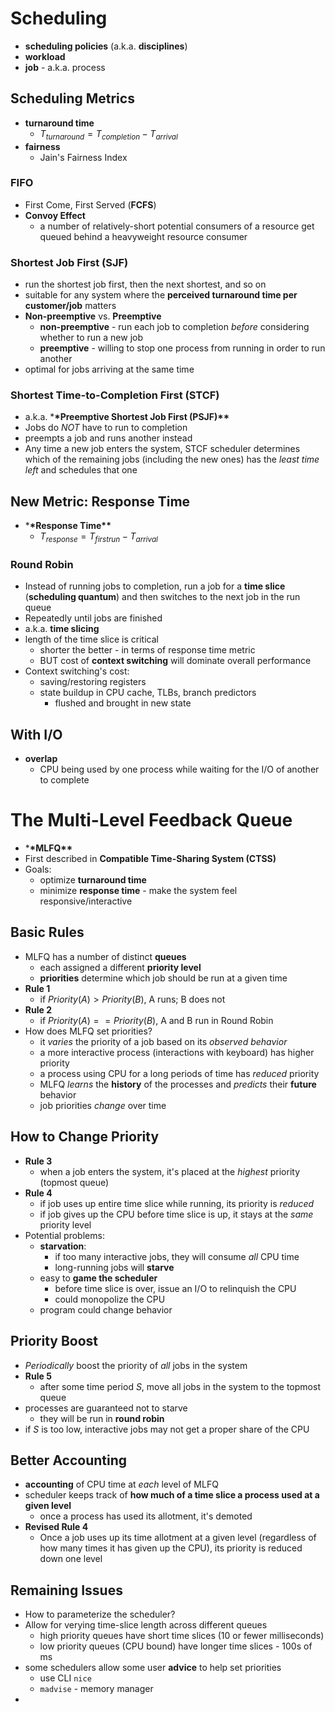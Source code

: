 # Scheduling

- **scheduling policies** (a.k.a. **disciplines**)
- **workload**
- **job** - a.k.a. process

## Scheduling Metrics

- **turnaround time**
  - $T_{turnaround} = T_{completion} - T_{arrival}$
- **fairness**
  - Jain's Fairness Index

### FIFO

- First Come, First Served (**FCFS**)
- **Convoy Effect**
  - a number of relatively-short potential consumers of a resource get queued behind a heavyweight resource consumer

### Shortest Job First (SJF)

- run the shortest job first, then the next shortest, and so on
- suitable for any system where the **perceived turnaround time per customer/job** matters
- **Non-preemptive** vs. **Preemptive**
  - **non-preemptive** - run each job to completion _before_ considering whether to run a new job
  - **preemptive** - willing to stop one process from running in order to run another
- optimal for jobs arriving at the same time

### Shortest Time-to-Completion First (STCF)

- a.k.a. \***\*Preemptive Shortest Job First (PSJF)\*\***
- Jobs do _NOT_ have to run to completion
- preempts a job and runs another instead
- Any time a new job enters the system, STCF scheduler determines which of the remaining jobs (including the new ones) has the _least time left_ and schedules that one

## New Metric: Response Time

- \***\*Response Time\*\***
  - $T_{response} = T_{firstrun} - T_{arrival}$

### Round Robin

- Instead of running jobs to completion, run a job for a **time slice** (**scheduling quantum**) and then switches to the next job in the run queue
- Repeatedly until jobs are finished
- a.k.a. **time slicing**
- length of the time slice is critical
  - shorter the better - in terms of response time metric
  - BUT cost of **context switching** will dominate overall performance
- Context switching's cost:
  - saving/restoring registers
  - state buildup in CPU cache, TLBs, branch predictors
    - flushed and brought in new state

## With I/O

- **overlap**
  - CPU being used by one process while waiting for the I/O of another to complete

# The Multi-Level Feedback Queue

- \***\*MLFQ\*\***
- First described in **Compatible Time-Sharing System (CTSS)**
- Goals:
  - optimize **turnaround time**
  - minimize **response time** - make the system feel responsive/interactive

## Basic Rules

- MLFQ has a number of distinct **queues**
  - each assigned a different **priority level**
  - **priorities** determine which job should be run at a given time
- **Rule 1**
  - if $Priority(A) > Priority(B)$, A runs; B does not
- **Rule 2**
  - if $Priority(A) == Priority(B)$, A and B run in Round Robin
- How does MLFQ set priorities?
  - it _varies_ the priority of a job based on its _observed behavior_
  - a more interactive process (interactions with keyboard) has higher priority
  - a process using CPU for a long periods of time has _reduced_ priority
  - MLFQ _learns_ the **history** of the processes and _predicts_ their **future** behavior
  - job priorities _change_ over time

## How to Change Priority

- **Rule 3**
  - when a job enters the system, it's placed at the _highest_ priority (topmost queue)
- **Rule 4**
  - if job uses up entire time slice while running, its priority is _reduced_
  - if job gives up the CPU before time slice is up, it stays at the _same_ priority level
- Potential problems:
  - **starvation**:
    - if too many interactive jobs, they will consume _all_ CPU time
    - long-running jobs will **starve**
  - easy to **game the scheduler**
    - before time slice is over, issue an I/O to relinquish the CPU
    - could monopolize the CPU
  - program could change behavior

## Priority Boost

- _Periodically_ boost the priority of _all_ jobs in the system
- **Rule 5**
  - after some time period $S$, move all jobs in the system to the topmost queue
- processes are guaranteed not to starve
  - they will be run in **round robin**
- if $S$ is too low, interactive jobs may not get a proper share of the CPU

## Better Accounting

- **accounting** of CPU time at _each_ level of MLFQ
- scheduler keeps track of **how much of a time slice a process used at a given level**
  - once a process has used its allotment, it's demoted
- **Revised Rule 4**
  - Once a job uses up its time allotment at a given level (regardless of how many times it has given up the CPU), its priority is reduced down one level

## Remaining Issues

- How to parameterize the scheduler?
- Allow for verying time-slice length across different queues
  - high priority queues have short time slices (10 or fewer milliseconds)
  - low priority queues (CPU bound) have longer time slices - 100s of ms
- some schedulers allow some user **advice** to help set priorities
  - use CLI `nice`
  - `madvise` - memory manager
-
